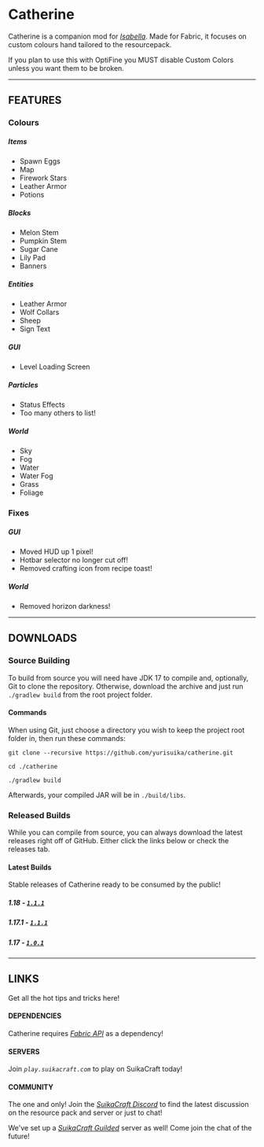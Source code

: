 # Catherine

Catherine is a companion mod for *[Isabella](https://github.com/yurisuika/Isabella)*. Made for Fabric, it focuses on custom colours hand tailored to the resourcepack.

If you plan to use this with OptiFine you MUST disable Custom Colors unless you want them to be broken.

---

## FEATURES

### Colours

##### Items

* Spawn Eggs
* Map
* Firework Stars
* Leather Armor
* Potions

##### Blocks

* Melon Stem
* Pumpkin Stem
* Sugar Cane
* Lily Pad
* Banners

##### Entities

* Leather Armor
* Wolf Collars
* Sheep
* Sign Text

##### GUI

* Level Loading Screen

##### Particles

* Status Effects
* Too many others to list!

##### World

* Sky
* Fog
* Water
* Water Fog
* Grass
* Foliage

### Fixes

##### GUI

* Moved HUD up 1 pixel!
* Hotbar selector no longer cut off!
* Removed crafting icon from recipe toast!

##### World

* Removed horizon darkness!

---

## DOWNLOADS

### Source Building

To build from source you will need have JDK 17 to compile and, optionally, Git to clone the repository. Otherwise, download the archive and just run `./gradlew build` from the root project folder.

#### Commands

When using Git, just choose a directory you wish to keep the project root folder in, then run these commands:

```shell script
git clone --recursive https://github.com/yurisuika/catherine.git

cd ./catherine

./gradlew build
```

Afterwards, your compiled JAR will be in `./build/libs`.

### Released Builds

While you can compile from source, you can always download the latest releases right off of GitHub. Either click the links below or check the releases tab.

#### Latest Builds

Stable releases of Catherine ready to be consumed by the public!

##### 1.18 - [*`1.1.1`*](https://github.com/yurisuika/Catherine/releases/download/1.1.1/catherine-1.18-rc3-1.1.1.jar)

##### 1.17.1 - [*`1.1.1`*](https://github.com/yurisuika/Catherine/releases/download/1.1.1/catherine-1.17.1-1.1.1.jar)

##### 1.17 - [*`1.0.1`*](https://github.com/yurisuika/Catherine/releases/download/1.0.1/catherine-1.17-1.0.1.jar)

---

## LINKS

Get all the hot tips and tricks here!

#### DEPENDENCIES

Catherine requires *[Fabric API](https://www.curseforge.com/minecraft/mc-mods/fabric-api)* as a dependency!

#### SERVERS

Join *`play.suikacraft.com`* to play on SuikaCraft today!

#### COMMUNITY

The one and only! Join the *[SuikaCraft Discord](https://discord.gg/0zdNEkQle7Qg9C1H)* to find the latest discussion on the resource pack and server or just to chat!

We've set up a *[SuikaCraft Guilded](https://www.guilded.gg/i/Z2yNYwAk)* server as well! Come join the chat of the future!
